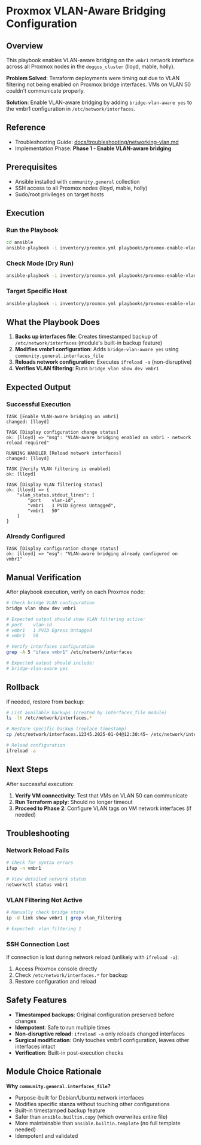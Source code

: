 # Proxmox VLAN-Aware Bridging Configuration

## Overview

This playbook enables VLAN-aware bridging on the `vmbr1` network interface across all Proxmox nodes in the `doggos_cluster` (lloyd, mable, holly).

**Problem Solved**: Terraform deployments were timing out due to VLAN filtering not being enabled on Proxmox bridge interfaces. VMs on VLAN 50 couldn't communicate properly.

**Solution**: Enable VLAN-aware bridging by adding `bridge-vlan-aware yes` to the vmbr1 configuration in `/etc/network/interfaces`.

## Reference

- Troubleshooting Guide: [docs/troubleshooting/networking-vlan.md](../../docs/troubleshooting/networking-vlan.md)
- Implementation Phase: **Phase 1 - Enable VLAN-aware bridging**

## Prerequisites

- Ansible installed with `community.general` collection
- SSH access to all Proxmox nodes (lloyd, mable, holly)
- Sudo/root privileges on target hosts

## Execution

### Run the Playbook

```bash
cd ansible
ansible-playbook -i inventory/proxmox.yml playbooks/proxmox-enable-vlan-bridging.yml
```

### Check Mode (Dry Run)

```bash
ansible-playbook -i inventory/proxmox.yml playbooks/proxmox-enable-vlan-bridging.yml --check
```

### Target Specific Host

```bash
ansible-playbook -i inventory/proxmox.yml playbooks/proxmox-enable-vlan-bridging.yml --limit lloyd
```

## What the Playbook Does

1. **Backs up interfaces file**: Creates timestamped backup of `/etc/network/interfaces` (module's built-in backup feature)
2. **Modifies vmbr1 configuration**: Adds `bridge-vlan-aware yes` using `community.general.interfaces_file`
3. **Reloads network configuration**: Executes `ifreload -a` (non-disruptive)
4. **Verifies VLAN filtering**: Runs `bridge vlan show dev vmbr1`

## Expected Output

### Successful Execution

```
TASK [Enable VLAN-aware bridging on vmbr1]
changed: [lloyd]

TASK [Display configuration change status]
ok: [lloyd] => "msg": "VLAN-aware bridging enabled on vmbr1 - network reload required"

RUNNING HANDLER [Reload network interfaces]
changed: [lloyd]

TASK [Verify VLAN filtering is enabled]
ok: [lloyd]

TASK [Display VLAN filtering status]
ok: [lloyd] => {
    "vlan_status.stdout_lines": [
        "port    vlan-id",
        "vmbr1   1 PVID Egress Untagged",
        "vmbr1   50"
    ]
}
```

### Already Configured

```
TASK [Display configuration change status]
ok: [lloyd] => "msg": "VLAN-aware bridging already configured on vmbr1"
```

## Manual Verification

After playbook execution, verify on each Proxmox node:

```bash
# Check bridge VLAN configuration
bridge vlan show dev vmbr1

# Expected output should show VLAN filtering active:
# port    vlan-id
# vmbr1   1 PVID Egress Untagged
# vmbr1   50

# Verify interfaces configuration
grep -A 5 "iface vmbr1" /etc/network/interfaces

# Expected output should include:
# bridge-vlan-aware yes
```

## Rollback

If needed, restore from backup:

```bash
# List available backups (created by interfaces_file module)
ls -lh /etc/network/interfaces.*

# Restore specific backup (replace timestamp)
cp /etc/network/interfaces.12345.2025-01-04@12:30:45~ /etc/network/interfaces

# Reload configuration
ifreload -a
```

## Next Steps

After successful execution:

1. **Verify VM connectivity**: Test that VMs on VLAN 50 can communicate
2. **Run Terraform apply**: Should no longer timeout
3. **Proceed to Phase 2**: Configure VLAN tags on VM network interfaces (if needed)

## Troubleshooting

### Network Reload Fails

```bash
# Check for syntax errors
ifup -n vmbr1

# View detailed network status
networkctl status vmbr1
```

### VLAN Filtering Not Active

```bash
# Manually check bridge state
ip -d link show vmbr1 | grep vlan_filtering

# Expected: vlan_filtering 1
```

### SSH Connection Lost

If connection is lost during network reload (unlikely with `ifreload -a`):

1. Access Proxmox console directly
2. Check `/etc/network/interfaces.*` for backup
3. Restore configuration and reload

## Safety Features

- **Timestamped backups**: Original configuration preserved before changes
- **Idempotent**: Safe to run multiple times
- **Non-disruptive reload**: `ifreload -a` only reloads changed interfaces
- **Surgical modification**: Only touches vmbr1 configuration, leaves other interfaces intact
- **Verification**: Built-in post-execution checks

## Module Choice Rationale

**Why `community.general.interfaces_file`?**

- Purpose-built for Debian/Ubuntu network interfaces
- Modifies specific stanza without touching other configurations
- Built-in timestamped backup feature
- Safer than `ansible.builtin.copy` (which overwrites entire file)
- More maintainable than `ansible.builtin.template` (no full template needed)
- Idempotent and validated
